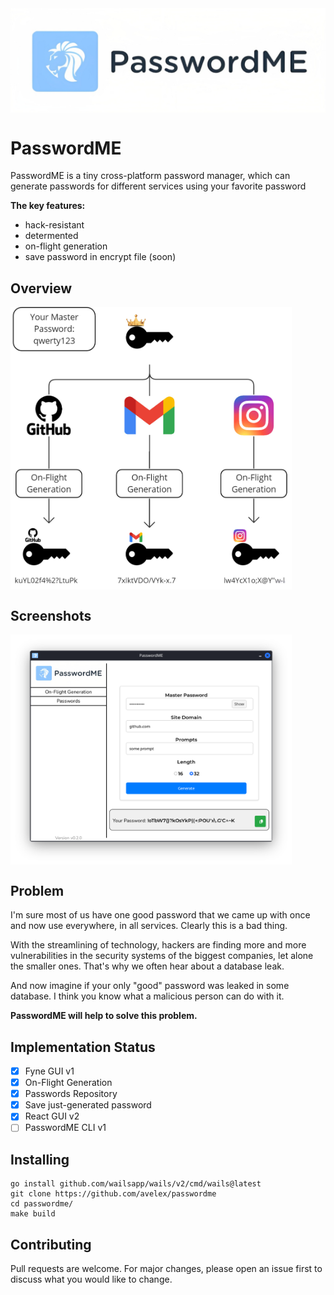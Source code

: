 <img align="center" width="800px" width="400px" src="./assets/img/logo.png">

# PasswordME

PasswordME is a tiny cross-platform password manager, which can generate passwords for different services using your favorite password

**The key features:**
- hack-resistant
- determented
- on-flight generation
- save password in encrypt file (soon)

## Overview
<img align="center" width="450" width="450" src="./assets/img/scheme.jpg">

## Screenshots
<img align="center" width="450" width="450" src="./assets/img/Screenshot_PasswordME.png">

## Problem
I'm sure most of us have one good password that we came up with once and now use everywhere, in all services. 
Clearly this is a bad thing.

With the streamlining of technology, hackers are finding more and more vulnerabilities in the security systems of the biggest companies, let alone the smaller ones. That's why we often hear about a database leak.

And now imagine if your only "good" password was leaked in some database. I think you know what a malicious person can do with it.

**PasswordME will help to solve this problem.**

## Implementation Status
- [x] Fyne GUI v1
- [x] On-Flight Generation
- [x] Passwords Repository
- [x] Save just-generated password 
- [x] React GUI v2
- [ ] PasswordME CLI v1

## Installing 
```
go install github.com/wailsapp/wails/v2/cmd/wails@latest
git clone https://github.com/avelex/passwordme
cd passwordme/
make build
```


## Contributing
Pull requests are welcome. For major changes, please open an issue first to discuss what you would like to change.
